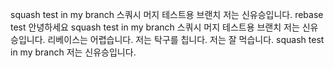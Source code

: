 squash test in my branch
스쿼시 머지 테스트용 브랜치
저는 신유승입니다.
rebase test
안녕하세요
squash test in my branch
스쿼시 머지 테스트용 브랜치
저는 신유승입니다.
리베이스는 어렵습니다.
저는 탁구를 칩니다.
저는 잘 먹습니다.
squash test in my branch
저는 신유승입니다.
